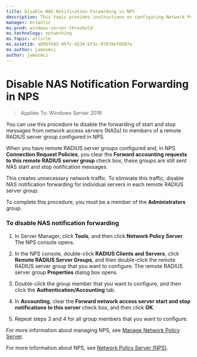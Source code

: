 ```yaml
---
title: Disable NAS Notification Forwarding in NPS
description: This topic provides instructions on configuring Network Policy Server concurrent authentications in Windows Server 2016.
manager: brianlic
ms.prod: windows-server-threshold
ms.technology: networking
ms.topic: article
ms.assetid: a09bfb03-95fc-4534-bf3c-97078ef6b07e
ms.author: jamesmci 
author: jamesmci
---
```


# Disable NAS Notification Forwarding in NPS

>Applies To: Windows Server 2016

You can use this procedure to disable the forwarding of start and stop messages from network access servers (NASs) to members of a remote RADIUS server group configured in NPS.

When you have remote RADIUS server groups configured and, in NPS **Connection Request Policies**, you clear the **Forward accounting requests to this remote RADIUS server group** check box, these groups are still sent NAS start and stop notification messages. 

This creates unnecessary network traffic. To eliminate this traffic, disable NAS notification forwarding for individual servers in each remote RADIUS server group.

To complete this procedure, you must be a member of the **Administrators** group.

### To disable NAS notification forwarding

1. In Server Manager, click **Tools**, and then click **Network Policy Server**. The NPS console opens.

2. In the NPS console, double-click **RADIUS Clients and Servers**, click **Remote RADIUS Server Groups**, and then double-click the remote RADIUS server group that you want to configure. The remote RADIUS server group **Properties** dialog box opens.

3. Double-click the group member that you want to configure, and then click the **Authentication/Accounting** tab.

4. In **Accounting**, clear the **Forward network access server start and stop notifications to this server** check box, and then click **OK**.

5. Repeat steps 3 and 4 for all group members that you want to configure.

For more information about managing NPS, see [Manage Network Policy Server](nps-manage-top.md).

For more information about NPS, see [Network Policy Server (NPS)](nps-top.md).
